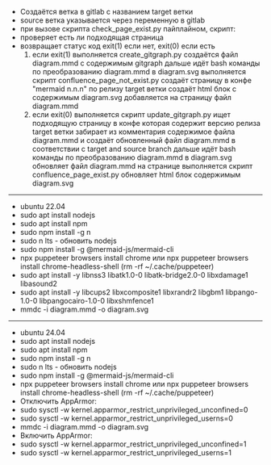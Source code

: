 - Создаётся ветка в gitlab с названием target ветки
- source ветка указывается через переменную в gitlab
- при вызове скрипта check_page_exist.py пайплайном, скрипт:
- проверяет есть ли подходящая страница
- возвращает статус код exit(1) если нет, exit(0) если есть
	1. если exit(1)
		выполняется create_gitgraph.py
		создаётся файл diagram.mmd с содержимым gitgraph 
		дальше идёт bash команды по преобразованию diagram.mmd в diagram.svg
		выполняется скрипт confluence_page_not_exist.py
		создаёт страницу в конфе "mermaid n.n.n" по релизу target ветки
		создаёт html блок с содержимым diagram.svg
		добавляется на страницу файл diagram.mmd
	2. если exit(0)
		выполняется скрипт update_gitgraph.py
		ищет подходящую страницу в конфе которая содержит версию релиза target ветки
		забирает из комментария содержимое файла diagram.mmd
		и создаёт обновленный файл diagram.mmd в соответствии с target and source branch
		дальше идёт bash команды по преобразованию diagram.mmd в diagram.svg
		обновляет файл diagram.mmd на странице
		выполняется скрипт confluence_page_exist.py
		обновляет html блок содержимым diagram.svg
***
- ubuntu 22.04
- sudo apt install nodejs
- sudo apt install npm
- sudo npm install -g n
- sudo n lts - обновить nodejs
- sudo npm install -g @mermaid-js/mermaid-cli
- npx puppeteer browsers install chrome или npx puppeteer browsers install chrome-headless-shell (rm -rf ~/.cache/puppeteer)
- sudo apt install -y libnss3 libatk1.0-0 libatk-bridge2.0-0 libxdamage1 libasound2
- sudo apt install -y libcups2 libxcomposite1 libxrandr2 libgbm1 libpango-1.0-0 libpangocairo-1.0-0 libxshmfence1
- mmdc -i diagram.mmd -o diagram.svg
***
- ubuntu 24.04
- sudo apt install nodejs
- sudo apt install npm
- sudo npm install -g n
- sudo n lts - обновить nodejs
- sudo npm install -g @mermaid-js/mermaid-cli
- npx puppeteer browsers install chrome или npx puppeteer browsers install chrome-headless-shell (rm -rf ~/.cache/puppeteer)
- Отключить AppArmor:
- sudo sysctl -w kernel.apparmor_restrict_unprivileged_unconfined=0
- sudo sysctl -w kernel.apparmor_restrict_unprivileged_userns=0
- mmdc -i diagram.mmd -o diagram.svg
- Включить AppArmor:
- sudo sysctl -w kernel.apparmor_restrict_unprivileged_unconfined=1
- sudo sysctl -w kernel.apparmor_restrict_unprivileged_userns=1